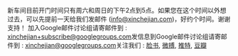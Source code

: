 新车间目前开门时间只有周六和周日的下午2点到5点。如果您在这个时间以外想过去，可以先提前一天给我们发邮件 (info@xinchejian.com)，好约个时间。谢谢支持！ 加入Google邮件讨论组请寄邮件到 : [xinchejian+subscribe@googlegroups.com](mailto:xinchejian+subscribe@googlegroups.com)发信息到Google邮件讨论组请寄邮件到 : [xinchejian@googlegroups.com](mailto:xinchejian@googlegroups.com)关注我们 : [脸书](http://www.facebook.com/pages/新车间-Xin-Che-Jian/175737115791930), [微搏](http://t.sina.com.cn/xinchejian), [推特](http://twitter.com/xinchejian), [豆瓣](http://www.douban.com/people/50667890/)